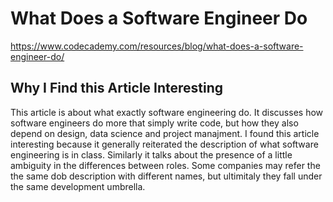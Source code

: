 
# What Does a Software Engineer Do
https://www.codecademy.com/resources/blog/what-does-a-software-engineer-do/ 


## Why I Find this Article Interesting
This article is about what exactly software engineering do. It discusses how software engineers do more that simply write code, but how they also depend on design, data science and project manajment. I found this article interesting because it generally reiterated the description of what software engineering is in class. Similarly it talks about the presence of a little ambiguity in the differences between roles. Some companies may refer the the same dob description with different names, but ultimitaly they fall under the same development umbrella.

